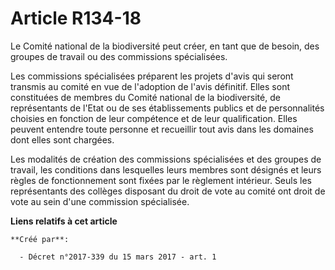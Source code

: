# Article R134-18

Le Comité national de la biodiversité peut créer, en tant que de besoin, des groupes de travail ou des commissions
spécialisées.

Les commissions spécialisées préparent les projets d'avis qui seront transmis au comité en vue de l'adoption de l'avis
définitif. Elles sont constituées de membres du Comité national de la biodiversité, de représentants de l'Etat ou de ses
établissements publics et de personnalités choisies en fonction de leur compétence et de leur qualification. Elles peuvent
entendre toute personne et recueillir tout avis dans les domaines dont elles sont chargées.

Les modalités de création des commissions spécialisées et des groupes de travail, les conditions dans lesquelles leurs
membres sont désignés et leurs règles de fonctionnement sont fixées par le règlement intérieur. Seuls les représentants des
collèges disposant du droit de vote au comité ont droit de vote au sein d'une commission spécialisée.

**Liens relatifs à cet article**

	**Créé par**:

	  - Décret n°2017-339 du 15 mars 2017 - art. 1
